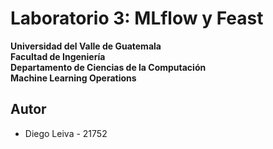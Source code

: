 # Laboratorio 3: MLflow y Feast

**Universidad del Valle de Guatemala**  
**Facultad de Ingeniería**  
**Departamento de Ciencias de la Computación**  
**Machine Learning Operations** 

## Autor

- Diego Leiva - 21752 
